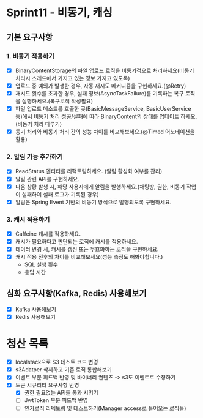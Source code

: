 # Sprint11 - 비동기, 캐싱

## 기본 요구사항

### 1. 비동기 적용하기

- [x] BinaryContentStorage의 파일 업로드 로직을 비동기적으로 처리하세요(비동기 처리시 스레드에서 가지고 있는 정보 가지고 있도록)
- [x] 업로드 중 예외가 발생한 경우, 자동 재시도 메커니즘을 구현하세요.(@Retry)
- [x] 재시도 횟수를 초과한 경우, 실패 정보(AsyncTaskFailure)를 기록하는 복구 로직을 실행하세요.(복구로직 작성필요)
- [x] 파일 업로드 메소드를 호출한 곳(BasicMessageService, BasicUserService 등)에서 비동기 처리 성공/실패에 따라 BinaryContent의
  상태를 업데이트 하세요.(비동기 처리 다루기)
- [x] 동기 처리와 비동기 처리 간의 성능 차이를 비교해보세요.(@Timed 어노테이션을 활용)

### 2. 알림 기능 추가하기

- [x]  ReadStatus 엔티티를 리팩토링하세요. (알림 활성화 여부를 관리)
- [x]  알림 관련 API를 구현하세요.
- [x]  다음 상황 발생 시, 해당 사용자에게 알림을 발행하세요.(채팅방, 권한, 비동기 작업이 실패하여 실패 로그가 기록된 경우)
- [x]  알림은 Spring Event 기반의 비동기 방식으로 발행되도록 구현하세요.

### 3. 캐시 적용하기

- [x] Caffeine 캐시를 적용하세요.
- [x] 캐시가 필요하다고 판단되는 로직에 캐시를 적용하세요.
- [x] 데이터 변경 시, 캐시를 갱신 또는 무효화하는 로직을 구현하세요.
- [x] 캐시 적용 전후의 차이를 비교해보세요(성능 측정도 해봐야합니다.)
    - SQL 실행 횟수
    - 응답 시간

## 심화 요구사항(Kafka, Redis) 사용해보기

- [x] Kafka 사용해보기
- [x] Redis 사용해보기

# 청산 목록

- [x] localstack으로 S3 테스트 코드 변경
- [x] s3Adatper 삭제하고 기존 로직 통합해보기
- [x] 이벤트 부분 피드백 반영 및 바이너리 컨텐츠 -> s3도 이벤트로 수정하기
- [x] 토큰 시큐리티 요구사항 반영
    - [x] 권한 필요없는 API들 통과 시키기
    - [ ] JwtToken 부분 피드백 반영
    - [ ] 인가로직 리펙토링 및 테스트하기(Manager access로 들어오는 로직들)
